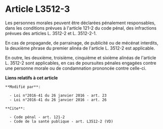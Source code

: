 # Article L3512-3

Les personnes morales peuvent être déclarées pénalement responsables, dans les conditions prévues à l'article 121-2 du code
pénal, des infractions prévues des articles L. 3512-2 et L. 3512-2-1. 

En cas de propagande, de parrainage, de publicité ou de mécénat interdits, la deuxième phrase du premier alinéa de l'article
L. 3512-2 est applicable. 

En outre, les deuxième, troisième, cinquième et sixième alinéas de l'article L. 3512-2 sont applicables, en cas de poursuites
pénales engagées contre une personne morale ou de condamnation prononcée contre celle-ci.

**Liens relatifs à cet article**

	**Modifié par**:

	  - Loi n°2016-41 du 26 janvier 2016 - art. 23
	  - Loi n°2016-41 du 26 janvier 2016 - art. 26

	**Cite**:

	  - Code pénal - art. 121-2
	  - Code de la santé publique - art. L3512-2 (VD)

